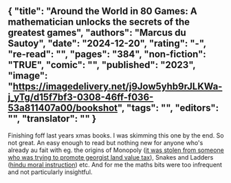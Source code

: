 {
 "title": "Around the World in 80 Games: A mathematician unlocks the secrets of the greatest games",
 "authors": "Marcus du Sautoy",
 "date": "2024-12-20",
 "rating": "-",
 "re-read": "",
 "pages": "384",
 "non-fiction": "TRUE",
 "comic": "",
 "published": "2023",
 "image": "https://imagedelivery.net/j9Jow5yhb9rJLKWa-j_yTg/d15f7bf3-0308-46ff-f036-53a811407a00/bookshot",
 "tags": "",
 "editors": "",
 "translator": ""
}
---
Finishing foff last years xmas books. I was skimming this one by the end.
So not great. An easy enough to read but nothing new for anyone who's already au fait with eg. the origins of Monopoly ([it was stolen from someone who was trying to promote georgist land value tax](https://en.wikipedia.org/wiki/The_Landlord%27s_Game)), Snakes and Ladders ([hindu moral instruction](https://en.wikipedia.org/wiki/Snakes_and_ladders)) etc.
And for me the maths bits were too infrequent and not particularly insightful.